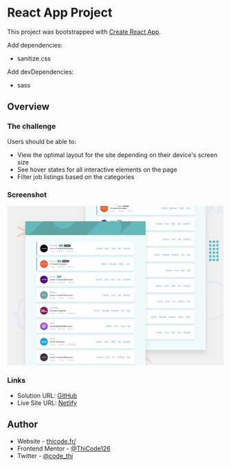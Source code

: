# React App Project

This project was bootstrapped with [Create React App](https://github.com/facebook/create-react-app).

Add dependencies:

- sanitize.css

Add devDependencies:

- sass

## Overview

### The challenge

Users should be able to:

- View the optimal layout for the site depending on their device's screen size
- See hover states for all interactive elements on the page
- Filter job listings based on the categories

### Screenshot

![](./design/desktop-preview.jpg)

### Links

- Solution URL: [GitHub](https://github.com/ThiCode126/job-listing)
- Live Site URL: [Netlify](https://job-listing-thicode.netlify.app/)

## Author

- Website - [thicode.fr/](https://thicode.fr/)
- Frontend Mentor - [@ThiCode126](https://www.frontendmentor.io/profile/ThiCode126)
- Twitter - [@code_thi](https://twitter.com/code_thi)
